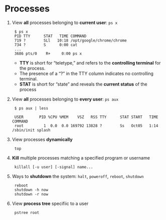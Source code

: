 # Processes

1. View **all** processes belonging to **current user**: `ps x`

        $ ps x
        PID TTY      STAT   TIME COMMAND
        719 ?        SLl   10:18 /opt/google/chrome/chrome
        734 ?        S      0:00 cat
        ...
        3686 pts/0    R+     0:00 ps x

    * **TTY** is short for “teletype,” and refers to the **controlling terminal** for the process. 
    * The presence of a “?” in the TTY column indicates no controlling terminal.
    * **STAT** is short for “state” and reveals the **current status** of the process

2. View **all** processes belonging to **every user**: `ps aux`

        $ ps aux | less

        USER       PID %CPU %MEM    VSZ   RSS TTY      STAT START   TIME COMMAND
        root         1  0.0  0.0 169792 13828 ?        Ss   Oct05   1:14 /sbin/init splash

3. View processes **dynamically**

        top

4. **Kill** multiple processes matching a specified program or username

        killall [-u user] [-signal] name...

5. Ways to **shutdown** the system: `halt`, `poweroff`, `reboot`, `shutdown`

        reboot
        shutdown -h now
        shutdown -r now

6. View **process tree** specifiic to a user

        pstree root
